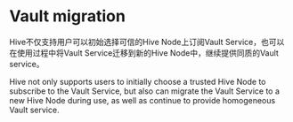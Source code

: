 # Vault migration

Hive不仅支持用户可以初始选择可信的Hive Node上订阅Vault Service，也可以在使用过程中将Vault Service迁移到新的Hive Node中，继续提供同质的Vault service。

Hive not only supports users to initially choose a trusted Hive Node to subscribe to the Vault Service, but also can migrate the Vault Service to a new Hive Node during use, as well as continue to provide homogeneous Vault service.
